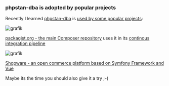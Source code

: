 ### phpstan-dba is adopted by popular projects

Recently I learned [phpstan-dba](https://staabm.github.io/2022/05/01/phpstan-dba.html) is [used by some popular projects](https://github.com/staabm/phpstan-dba/network/dependents?package_id=UGFja2FnZS0yOTY1ODA1ODA4):

![grafik](https://user-images.githubusercontent.com/120441/174436340-3570dd1f-c6d5-4952-ad1e-615a96f72fad.png)

[packagist.org - the main Composer repository](https://packagist.org/) uses it in its [continous integration pipeline](https://github.com/composer/packagist)



![grafik](https://user-images.githubusercontent.com/120441/174436393-591b1ab5-1fa5-4bed-a8e1-b6a8d906ba20.png)

[Shopware - an open commerce platform based on Symfony Framework and Vue](https://github.com/shopware/platform)


Maybe its the time you should also give it a try ;-)
